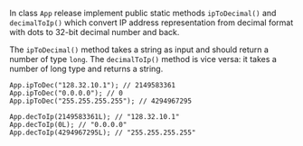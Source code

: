 In class ```App``` release implement public static methods ```ipToDecimal()``` and ```decimalToIp()``` which convert IP
address representation from decimal format with dots to 32-bit decimal number and back.

The ```ipToDecimal()``` method takes a string as input and should return a number of type ```long```.
The ```decimalToIp()``` method is vice versa: it takes a number of long type and returns a string.
```
App.ipToDec("128.32.10.1"); // 2149583361
App.ipToDec("0.0.0.0"); // 0
App.ipToDec("255.255.255.255"); // 4294967295

App.decToIp(2149583361L); // "128.32.10.1"
App.decToIp(0L); // "0.0.0.0"
App.decToIp(4294967295L); // "255.255.255.255"
